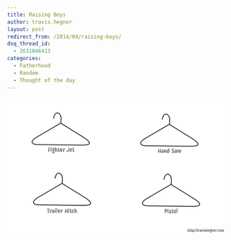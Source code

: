 ```yaml
---
title: Raising Boys
author: travis.hegner
layout: post
redirect_from: /2014/04/raising-boys/
dsq_thread_id:
  - 2631046413
categories:
  - Fatherhood
  - Random
  - Thought of the day
---
```

<img src="/images/CoatHanger.png" alt="#raisingboys" />

